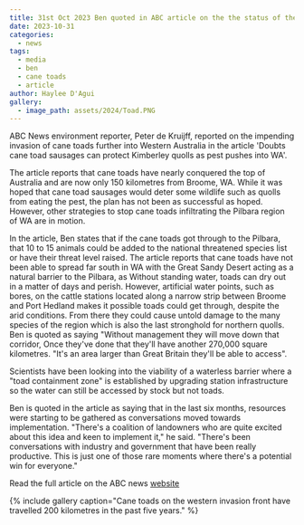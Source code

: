 ```yaml
---
title: 31st Oct 2023 Ben quoted in ABC article on the the status of the cane toad invasion in WA 
date: 2023-10-31
categories:
  - news
tags:
  - media
  - ben
  - cane toads
  - article
author: Haylee D'Agui
gallery:
  - image_path: assets/2024/Toad.PNG
---
```


ABC News environment reporter, Peter de Kruijff, reported on the impending invasion of cane toads further into Western Australia in the article 'Doubts cane toad sausages can protect Kimberley quolls as pest pushes into WA'.

The article reports that cane toads have nearly conquered the top of Australia and are now only 150 kilometres from Broome, WA. While it was hoped that cane toad sausages would deter some wildlife such as quolls from eating the pest, the plan has not been as successful as hoped. However, other strategies to stop cane toads infiltrating the Pilbara region of WA are in motion.

In the article, Ben states that if the cane toads got through to the Pilbara, that 10 to 15 animals could be added to the national threatened species list or have their threat level raised. The article reports that cane toads have not been able to spread far south in WA with the Great Sandy Desert acting as a natural barrier to the Pilbara, as Without standing water, toads can dry out in a matter of days and perish. However, artificial water points, such as bores, on the cattle stations located along a narrow strip between Broome and Port Hedland makes it possible toads could get through, despite the arid conditions. From there they could cause untold damage to the many species of the region which is also the last stronghold for northern quolls. Ben is quoted as saying "Without management they will move down that corridor, Once they've done that they'll have another 270,000 square kilometres. "It's an area larger than Great Britain they'll be able to access".

Scientists have been looking into the viability of a waterless barrier where a "toad containment zone" is established by upgrading station infrastructure so the water can still be accessed by stock but not toads.

Ben is quoted in the article as saying that in the last six months, resources were starting to be gathered as conversations moved towards implementation.
"There's a coalition of landowners who are quite excited about this idea and keen to implement it," he said.
"There's been conversations with industry and government that have been really productive. This is just one of those rare moments where there's a potential win for everyone."

Read the full article on the ABC news [website](https://www.abc.net.au/news/science/2023-10-31/doubts-raised-over-effectiveness-of-cane-toad-sausages/103003684)

{% include gallery caption="Cane toads on the western invasion front have travelled 200 kilometres in the past five years." %}